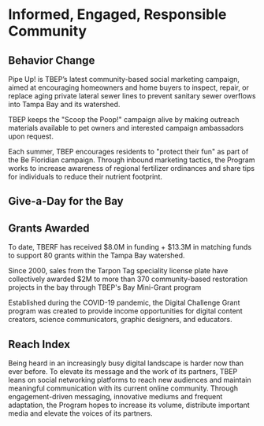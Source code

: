 # Informed, Engaged, Responsible Community

## Behavior Change 

Pipe Up! is TBEP’s latest community-based social marketing campaign, aimed at encouraging homeowners and home buyers to inspect, repair, or replace aging private lateral sewer lines to prevent sanitary sewer overflows into Tampa Bay and its watershed. 

TBEP keeps the "Scoop the Poop!" campaign alive by making outreach materials available to pet owners and interested campaign ambassadors upon request.

Each summer, TBEP encourages residents to "protect their fun" as part of the Be Floridian campaign. Through inbound marketing tactics, the Program works to increase awareness of regional fertilizer ordinances and share tips for individuals to reduce their nutrient footprint.

## Give-a-Day for the Bay

## Grants Awarded

To date, TBERF has received $8.0M in funding + $13.3M in matching funds to support 80 grants within the Tampa Bay watershed.

Since 2000, sales from the Tarpon Tag speciality license plate have collectively awarded $2M to more than 370 community-based restoration projects in the bay through TBEP's Bay Mini-Grant program

Established during the COVID-19 pandemic, the Digital Challenge Grant program was created to provide income opportunities for digital content creators, science communicators, graphic designers, and educators.

## Reach Index

Being heard in an increasingly busy digital landscape is harder now than ever before. To elevate its message and the work of its partners, TBEP leans on social networking platforms to reach new audiences and maintain meaningful communication with its current online community. Through engagement-driven messaging, innovative mediums and frequent adaptation, the Program hopes to increase its volume, distribute important media and elevate the voices of its partners.
